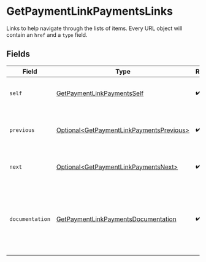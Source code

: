 # GetPaymentLinkPaymentsLinks

Links to help navigate through the lists of items. Every URL object will contain an `href` and a `type` field.


## Fields

| Field                                                                                                  | Type                                                                                                   | Required                                                                                               | Description                                                                                            |
| ------------------------------------------------------------------------------------------------------ | ------------------------------------------------------------------------------------------------------ | ------------------------------------------------------------------------------------------------------ | ------------------------------------------------------------------------------------------------------ |
| `self`                                                                                                 | [GetPaymentLinkPaymentsSelf](../../models/operations/GetPaymentLinkPaymentsSelf.md)                    | :heavy_check_mark:                                                                                     | The URL to the current set of items.                                                                   |
| `previous`                                                                                             | [Optional\<GetPaymentLinkPaymentsPrevious>](../../models/operations/GetPaymentLinkPaymentsPrevious.md) | :heavy_check_mark:                                                                                     | The previous set of items, if available.                                                               |
| `next`                                                                                                 | [Optional\<GetPaymentLinkPaymentsNext>](../../models/operations/GetPaymentLinkPaymentsNext.md)         | :heavy_check_mark:                                                                                     | The next set of items, if available.                                                                   |
| `documentation`                                                                                        | [GetPaymentLinkPaymentsDocumentation](../../models/operations/GetPaymentLinkPaymentsDocumentation.md)  | :heavy_check_mark:                                                                                     | In v2 endpoints, URLs are commonly represented as objects with an `href` and `type` field.             |